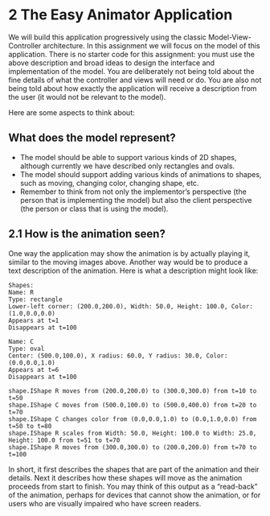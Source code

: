# 2 The Easy Animator Application

We will build this application progressively using the classic Model-View-Controller architecture.
In this assignment we will focus on the model of this application. There is no starter code for this
assignment: you must use the above description and broad ideas to design the interface and
implementation of the model. You are deliberately not being told about the fine details of what the
controller and views will need or do. You are also not being told about how exactly the application
will receive a description from the user (it would not be relevant to the model).

Here are some aspects to think about:

## What does the model represent?
- The model should be able to support various kinds of 2D shapes, although currently we have
described only rectangles and ovals.
- The model should support adding various kinds of animations to shapes, such as moving, changing
color, changing shape, etc.
- Remember to think from not only the implementor’s perspective (the person that is implementing the
model) but also the client perspective (the person or class that is using the model).

## 2.1 How is the animation seen?
One way the application may show the animation is by actually playing it, similar to the moving
images above. Another way would be to produce a text description of the animation. Here is what a
description might look like:

```
Shapes:
Name: R
Type: rectangle
Lower-left corner: (200.0,200.0), Width: 50.0, Height: 100.0, Color: (1.0,0.0,0.0)
Appears at t=1
Disappears at t=100

Name: C
Type: oval
Center: (500.0,100.0), X radius: 60.0, Y radius: 30.0, Color: (0.0,0.0,1.0)
Appears at t=6
Disappears at t=100

shape.IShape R moves from (200.0,200.0) to (300.0,300.0) from t=10 to t=50
shape.IShape C moves from (500.0,100.0) to (500.0,400.0) from t=20 to t=70
shape.IShape C changes color from (0.0,0.0,1.0) to (0.0,1.0,0.0) from t=50 to t=80
shape.IShape R scales from Width: 50.0, Height: 100.0 to Width: 25.0, Height: 100.0 from t=51 to t=70
shape.IShape R moves from (300.0,300.0) to (200.0,200.0) from t=70 to t=100
```

In short, it first describes the shapes that are part of the animation and their details. Next it
describes how these shapes will move as the animation proceeds from start to finish. You may think
of this output as a “read-back” of the animation, perhaps for devices that cannot show the
animation, or for users who are visually impaired who have screen readers.